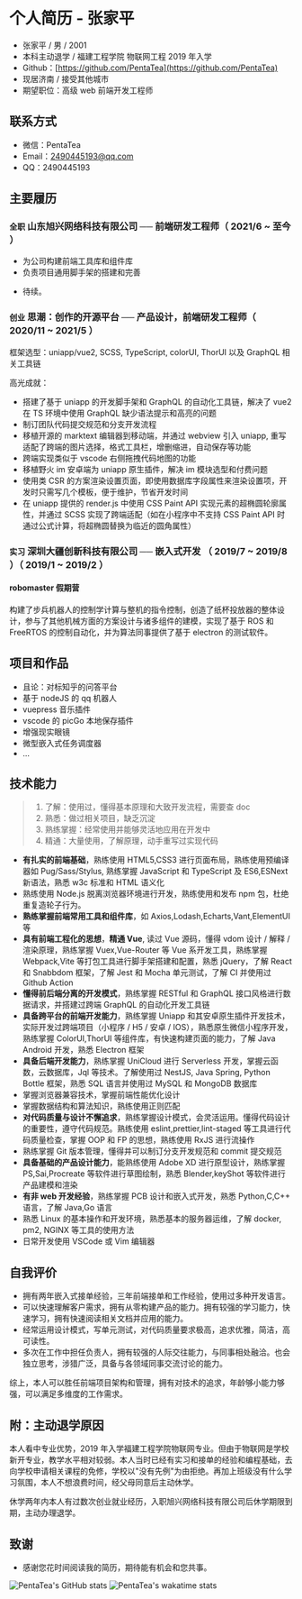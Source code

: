 # 个人简历 - 张家平

- 张家平 / 男 / 2001
- 本科主动退学 / 福建工程学院 物联网工程 2019 年入学
- Github：[https://github.com/PentaTea](https://github.com/PentaTea)
- 现居济南 / 接受其他城市
- 期望职位：高级 web 前端开发工程师

## 联系方式

- 微信：PentaTea
- Email：2490445193@qq.com
- QQ：2490445193

## 主要履历

### `全职` 山东旭兴网络科技有限公司 ── 前端研发工程师（ 2021/6 ~ 至今 ）

- 为公司构建前端工具库和组件库
- 负责项目通用脚手架的搭建和完善
<!-- - 参与项目开发：
  - 智慧校园综合预警指挥服务平台 `前端主要负责人`
  负责前端项目架构和三个小程序的开发，负责对接海康监控和相关页面的开发。并跟进项目中三个大屏，三个后台和视频会议系统的需求和统筹，帮助同事解决问题
  - 组织部亲商兴企服务平台 `前端主要负责人`
  负责前端项目架构，使用 vite+vue3 技术栈，与同事共同完成后台和大屏
  - 智慧工地平台
  负责小程序开发和维护。 -->
- 待续。

### `创业` 思潮：创作的开源平台 ── 产品设计，前端研发工程师（ 2020/11 ~ 2021/5 ）

框架选型：uniapp/vue2, SCSS, TypeScript, colorUI, ThorUI 以及 GraphQL 相关工具链

高光成就：
- 搭建了基于 uniapp 的开发脚手架和 GraphQL 的自动化工具链，解决了 vue2 在 TS 环境中使用 GraphQL 缺少语法提示和高亮的问题
- 制订团队代码提交规范和分支开发流程
- 移植开源的 marktext 编辑器到移动端，并通过 webview 引入 uniapp, 重写适配了跨端的图片选择，格式工具栏，增删缩进，自动保存等功能
- 跨端实现类似于 vscode 右侧拖拽代码地图的功能
- 移植野火 im 安卓端为 uniapp 原生插件，解决 im 模块选型和付费问题
- 使用类 CSR 的方案渲染设置页面，即使用数据库字段属性来渲染设置项，开发时只需写几个模板，便于维护，节省开发时间
- 在 uniapp 提供的 render.js 中使用 CSS Paint API 实现元素的超椭圆轮廓属性，并通过 SCSS 实现了跨端适配（如在小程序中不支持 CSS Paint API 时通过公式计算，将超椭圆替换为临近的圆角属性）

### `实习` 深圳大疆创新科技有限公司 ── 嵌入式开发 （ 2019/7 ~ 2019/8 ）（ 2019/1 ~ 2019/2 ）

#### robomaster 假期营

构建了步兵机器人的控制学计算与整机的指令控制，创造了纸杯投放器的整体设计，参与了其他机械方面的方案设计与诸多组件的建模，实现了基于 ROS 和 FreeRTOS 的控制自动化，并为算法同事提供了基于 electron 的测试软件。

## 项目和作品

- 且论：对标知乎的问答平台
- 基于 nodeJS 的 qq 机器人
- vuepress 音乐插件
- vscode 的 picGo 本地保存插件
- 增强现实眼镜
- 微型嵌入式任务调度器
- ...

## 技术能力

> 1. 了解：使用过，懂得基本原理和大致开发流程，需要查 doc
> 2. 熟悉：做过相关项目，缺乏沉淀
> 3. 熟练掌握：经常使用并能够灵活地应用在开发中
> 4. 精通：大量使用，了解原理，动手重写过实现代码

- __有扎实的前端基础__，熟练使用 HTML5,CSS3 进行页面布局，熟练使用预编译器如 Pug/Sass/Stylus, 熟练掌握 JavaScript 和 TypeScript 及 ES6,ESNext 新语法，熟悉 w3c 标准和 HTML 语义化
- 熟练使用 Node.js 脱离浏览器环境进行开发，熟练使用和发布 npm 包，杜绝重复造轮子行为。
- __熟练掌握前端常用工具和组件库__，如 Axios,Lodash,Echarts,Vant,ElementUI 等
- __具有前端工程化的思想__，__精通 Vue__, 读过 Vue 源码，懂得 vdom 设计 / 解释 / 渲染原理，熟练掌握 Vuex,Vue-Router 等 Vue 系开发工具，熟练掌握 Webpack,Vite 等打包工具进行脚手架搭建和配置，熟悉 jQuery，了解 React 和 Snabbdom 框架，了解 Jest 和 Mocha 单元测试，了解 CI 并使用过 Github Action
- __懂得前后端分离的开发模式__，熟练掌握 RESTful 和 GraphQL 接口风格进行数据请求，并搭建过跨端 GraphQL 的自动化开发工具链
- __具备跨平台的前端开发能力__，熟练掌握 Uniapp 和其安卓原生插件开发技术，实际开发过跨端项目（小程序 / H5 / 安卓 / IOS），熟悉原生微信小程序开发，熟练掌握 ColorUI,ThorUI 等组件库，有快速构建页面的能力，了解 Java Android 开发，熟悉 Electron 框架
- __具备后端开发能力__，熟练掌握 UniCloud 进行 Serverless 开发，掌握云函数，云数据库，Jql 等技术。了解使用过 NestJS, Java Spring, Python Bottle 框架，熟悉 SQL 语言并使用过 MySQL 和 MongoDB 数据库
- 掌握浏览器兼容技术，掌握前端性能优化设计
- 掌握数据结构和算法知识，熟练使用正则匹配
- __对代码质量与设计不懈追求__，熟练掌握设计模式，会灵活运用。懂得代码设计的重要性，遵守代码规范。熟练使用 eslint,prettier,lint-staged 等工具进行代码质量检查，掌握 OOP 和 FP 的思想，熟练使用 RxJS 进行流操作
- 熟练掌握 Git 版本管理，懂得并可以制订分支开发规范和 commit 提交规范
- __具备基础的产品设计能力__，能熟练使用 Adobe XD 进行原型设计，熟练掌握 PS,Sai,Procreate 等软件进行草图绘制，熟悉 Blender,keyShot 等软件进行产品建模和渲染
- __有非 web 开发经验__，熟练掌握 PCB 设计和嵌入式开发，熟悉 Python,C,C++ 语言，了解 Java,Go 语言
- 熟悉 Linux 的基本操作和开发环境，熟悉基本的服务器运维，了解 docker, pm2, NGINX 等工具的使用方法
- 日常开发使用 VSCode 或 Vim 编辑器

## 自我评价

- 拥有两年嵌入式接单经验，三年前端接单和工作经验，使用过多种开发语言。
- 可以快速理解客户需求，拥有从零构建产品的能力。拥有较强的学习能力，快速学习，拥有快速阅读相关文档并应用的能力。
- 经常运用设计模式，写单元测试，对代码质量要求极高，追求优雅，简洁，高可读性。
- 多次在工作中担任负责人，拥有较强的人际交往能力，与同事相处融洽。也会独立思考，涉猎广泛，具备与各领域同事交流讨论的能力。

综上，本人可以胜任前端项目架构和管理，拥有对技术的追求，年龄够小能力够强，可以满足多维度的工作需求。

## 附：主动退学原因

本人看中专业优势，2019 年入学福建工程学院物联网专业。但由于物联网是学校新开专业，教学水平相对较弱。本人当时已经有实习和接单的经验和编程基础，去向学校申请相关课程的免修，学校以"没有先例"为由拒绝。再加上班级没有什么学习氛围，本人不想浪费时间，经父母同意后主动休学。

休学两年内本人有过数次创业就业经历，入职旭兴网络科技有限公司后休学期限到期，主动办理退学。

## 致谢

- 感谢您花时间阅读我的简历，期待能有机会和您共事。

![PentaTea's GitHub stats](https://github-readme-stats.vercel.app/api?username=PentaTea&theme=vue&show_icons=true&count_private=true)
![PentaTea's wakatime stats](https://github-readme-stats.vercel.app/api/wakatime?username=PentaTea&theme=vue&show_icons=true&count_private=true)
